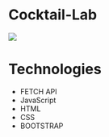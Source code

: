# Cocktail-Lab
![](deskstopview.png)

# Technologies
* FETCH API
* JavaScript
* HTML
* CSS
* BOOTSTRAP
